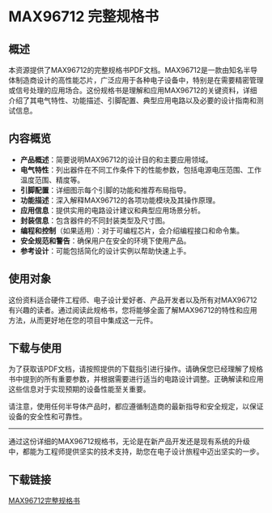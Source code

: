# MAX96712 完整规格书

## 概述

本资源提供了MAX96712的完整规格书PDF文档。MAX96712是一款由知名半导体制造商设计的高性能芯片，广泛应用于各种电子设备中，特别是在需要精密管理或信号处理的应用场合。这份规格书是理解和应用MAX96712的关键资料，详细介绍了其电气特性、功能描述、引脚配置、典型应用电路以及必要的设计指南和测试信息。

## 内容概览

- **产品概述**：简要说明MAX96712的设计目的和主要应用领域。
- **电气特性**：列出器件在不同工作条件下的性能参数，包括电源电压范围、工作温度范围、精度等。
- **引脚配置**：详细图示每个引脚的功能和推荐布局指导。
- **功能描述**：深入解释MAX96712的各项功能模块及其操作原理。
- **应用信息**：提供实用的电路设计建议和典型应用场景分析。
- **封装信息**：包含器件的不同封装类型及尺寸图。
- **编程和控制**（如果适用）：对于可编程芯片，会介绍编程接口和命令集。
- **安全规范和警告**：确保用户在安全的环境下使用产品。
- **参考设计**：可能包括简化的设计实例以帮助快速上手。

## 使用对象

这份资料适合硬件工程师、电子设计爱好者、产品开发者以及所有对MAX96712有兴趣的读者。通过阅读此规格书，您将能够全面了解MAX96712的特性和应用方法，从而更好地在您的项目中集成这一元件。

## 下载与使用

为了获取该PDF文档，请按照提供的下载指引进行操作。请确保您已经理解了规格书中提到的所有重要参数，并根据需要进行适当的电路设计调整。正确解读和应用这些信息对于实现预期的设备性能至关重要。

请注意，使用任何半导体产品时，都应遵循制造商的最新指导和安全规定，以保证设备的安全性和可靠性。

---

通过这份详细的MAX96712规格书，无论是在新产品开发还是现有系统的升级中，都能为工程师提供坚实的技术支持，助您在电子设计旅程中迈出坚实的一步。

## 下载链接

[MAX96712完整规格书](https://pan.quark.cn/s/605c3c33fbe4)